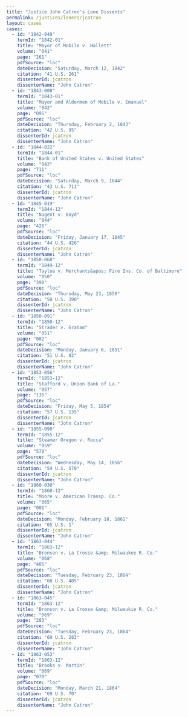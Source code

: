 ```yaml
---
title: "Justice John Catron's Lone Dissents"
permalink: /justices/loners/jcatron
layout: cases
cases:
  - id: "1842-040"
    termId: "1842-01"
    title: "Mayor of Mobile v. Hallett"
    volume: "041"
    page: "261"
    pdfSource: "loc"
    dateDecision: "Saturday, March 12, 1842"
    citation: "41 U.S. 261"
    dissenterId: jcatron
    dissenterName: "John Catron"
  - id: "1843-008"
    termId: "1843-01"
    title: "Mayor and Aldermen of Mobile v. Emanuel"
    volume: "042"
    page: "095"
    pdfSource: "loc"
    dateDecision: "Thursday, February 2, 1843"
    citation: "42 U.S. 95"
    dissenterId: jcatron
    dissenterName: "John Catron"
  - id: "1844-022"
    termId: "1844-01"
    title: "Bank of United States v. United States"
    volume: "043"
    page: "711"
    pdfSource: "loc"
    dateDecision: "Saturday, March 9, 1844"
    citation: "43 U.S. 711"
    dissenterId: jcatron
    dissenterName: "John Catron"
  - id: "1845-019"
    termId: "1844-12"
    title: "Nugent v. Boyd"
    volume: "044"
    page: "426"
    pdfSource: "loc"
    dateDecision: "Friday, January 17, 1845"
    citation: "44 U.S. 426"
    dissenterId: jcatron
    dissenterName: "John Catron"
  - id: "1850-068"
    termId: "1849-12"
    title: "Tayloe v. Merchants&apos; Fire Ins. Co. of Baltimore"
    volume: "050"
    page: "390"
    pdfSource: "loc"
    dateDecision: "Thursday, May 23, 1850"
    citation: "50 U.S. 390"
    dissenterId: jcatron
    dissenterName: "John Catron"
  - id: "1850-091"
    termId: "1850-12"
    title: "Strader v. Graham"
    volume: "051"
    page: "082"
    pdfSource: "loc"
    dateDecision: "Monday, January 6, 1851"
    citation: "51 U.S. 82"
    dissenterId: jcatron
    dissenterName: "John Catron"
  - id: "1853-056"
    termId: "1853-12"
    title: "Stafford v. Union Bank of La."
    volume: "057"
    page: "135"
    pdfSource: "loc"
    dateDecision: "Friday, May 5, 1854"
    citation: "57 U.S. 135"
    dissenterId: jcatron
    dissenterName: "John Catron"
  - id: "1855-090"
    termId: "1855-12"
    title: "Steamer Oregon v. Rocca"
    volume: "059"
    page: "570"
    pdfSource: "loc"
    dateDecision: "Wednesday, May 14, 1856"
    citation: "59 U.S. 570"
    dissenterId: jcatron
    dissenterName: "John Catron"
  - id: "1860-030"
    termId: "1860-12"
    title: "Moore v. American Transp. Co."
    volume: "065"
    page: "001"
    pdfSource: "loc"
    dateDecision: "Monday, February 18, 1861"
    citation: "65 U.S. 1"
    dissenterId: jcatron
    dissenterName: "John Catron"
  - id: "1863-044"
    termId: "1863-12"
    title: "Bronson v. La Crosse &amp; Milwaukee R. Co."
    volume: "068"
    page: "405"
    pdfSource: "loc"
    dateDecision: "Tuesday, February 23, 1864"
    citation: "68 U.S. 405"
    dissenterId: jcatron
    dissenterName: "John Catron"
  - id: "1863-045"
    termId: "1863-12"
    title: "Bronson v. La Crosse &amp; Milwaukie R. Co."
    volume: "069"
    page: "283"
    pdfSource: "loc"
    dateDecision: "Tuesday, February 23, 1864"
    citation: "69 U.S. 283"
    dissenterId: jcatron
    dissenterName: "John Catron"
  - id: "1863-053"
    termId: "1863-12"
    title: "Brooks v. Martin"
    volume: "069"
    page: "070"
    pdfSource: "loc"
    dateDecision: "Monday, March 21, 1864"
    citation: "69 U.S. 70"
    dissenterId: jcatron
    dissenterName: "John Catron"
---
```

